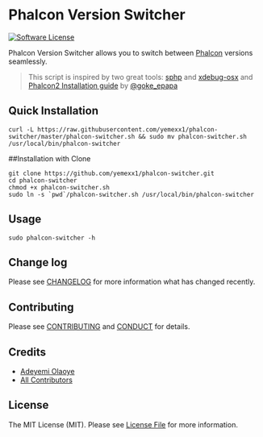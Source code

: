 # Phalcon Version Switcher

[![Software License][ico-license]](LICENSE.md)

Phalcon Version Switcher allows you to switch between [Phalcon](https://phalconphp.com/en/) versions seamlessly.

> This script is inspired by two great tools: [sphp](https://github.com/sgotre/sphp-osx) and [xdebug-osx](https://github.com/w00fz/xdebug-osx)
> and [Phalcon2 Installation guide](https://medium.com/@goke_epapa/how-to-install-phalcon-version-2-87ad9a474eb1#.3tcsmts9o) by [@goke_epapa](https://github.com/goke-epapa)


## Quick Installation
```
curl -L https://raw.githubusercontent.com/yemexx1/phalcon-switcher/master/phalcon-switcher.sh && sudo mv phalcon-switcher.sh /usr/local/bin/phalcon-switcher
```

##Installation with Clone
```
git clone https://github.com/yemexx1/phalcon-switcher.git
cd phalcon-switcher
chmod +x phalcon-switcher.sh
sudo ln -s `pwd`/phalcon-switcher.sh /usr/local/bin/phalcon-switcher
```

## Usage
`sudo phalcon-switcher -h`

## Change log

Please see [CHANGELOG](CHANGELOG.md) for more information what has changed recently.


## Contributing

Please see [CONTRIBUTING](CONTRIBUTING.md) and [CONDUCT](CONDUCT.md) for details.

## Credits

- [Adeyemi Olaoye][link-author]
- [All Contributors][link-contributors]

## License

The MIT License (MIT). Please see [License File](LICENSE.md) for more information.

[ico-license]: https://img.shields.io/badge/license-MIT-brightgreen.svg?style=flat-square
[link-author]: https://github.com/yemexx1
[link-contributors]: ../../contributors
